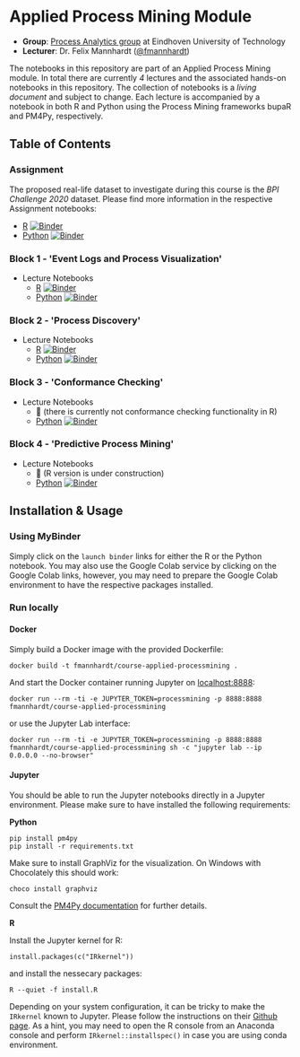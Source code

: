 # Applied Process Mining Module

* **Group**: [Process Analytics group](https://pa.win.tue.nl/) at Eindhoven University of Technology
* **Lecturer**: Dr. Felix Mannhardt ([@fmannhardt](https://twitter.com/fmannhardt)) 

The notebooks in this repository are part of an Applied Process Mining module. In total there are currently *4* lectures and the associated hands-on notebooks in this repository. The collection of notebooks is a *living document* and subject to change. Each lecture is accompanied by a notebook in both R and Python using the Process Mining frameworks bupaR and PM4Py, respectively.


## Table of Contents

### Assignment

The proposed real-life dataset to investigate during this course is the *BPI Challenge 2020* dataset. Please find more information in the respective Assignment notebooks:

*  [R](r/assignment.ipynb) [![Binder](https://mybinder.org/badge_logo.svg)](https://mybinder.org/v2/gh/fmannhardt/course-applied-processmining/HEAD?urlpath=lab%2Ftree%2Fr%2Fassignment.ipynb)
*  [Python](python/assignment.ipynb) [![Binder](https://mybinder.org/badge_logo.svg)](https://mybinder.org/v2/gh/fmannhardt/course-applied-processmining/HEAD?urlpath=lab%2Ftree%2Fpython%2Fassignment.ipynb)

### Block 1 - 'Event Logs and Process Visualization'

* Lecture Notebooks
    *  [R](r/lecture1-eventlogs.ipynb) [![Binder](https://mybinder.org/badge_logo.svg)](https://mybinder.org/v2/gh/fmannhardt/course-applied-processmining/HEAD?urlpath=lab%2Ftree%2Fr%2Flecture1-eventlogs.ipynb)
    *  [Python](python/lecture1-eventlogs.ipynb) [![Binder](https://mybinder.org/badge_logo.svg)](https://mybinder.org/v2/gh/fmannhardt/course-applied-processmining/HEAD?urlpath=lab%2Ftree%2Fpython%2Flecture1-eventlogs.ipynb)

### Block 2 - 'Process Discovery'

* Lecture Notebooks
    *  [R](r/lecture2-discovery.ipynb) [![Binder](https://mybinder.org/badge_logo.svg)](https://mybinder.org/v2/gh/fmannhardt/course-applied-processmining/HEAD?urlpath=lab%2Ftree%2Fr%2Flecture2-discovery.ipynb) 
    *  [Python](python/lecture2-discovery.ipynb) [![Binder](https://mybinder.org/badge_logo.svg)](https://mybinder.org/v2/gh/fmannhardt/course-applied-processmining/HEAD?urlpath=lab%2Ftree%2Fpython%2Flecture2-discovery.ipynb)

### Block 3 - 'Conformance Checking'

* Lecture Notebooks
    *  🚧 (there is currently not conformance checking functionality in R)
    *  [Python](python/lecture3-conformance.ipynb) [![Binder](https://mybinder.org/badge_logo.svg)](https://mybinder.org/v2/gh/fmannhardt/course-applied-processmining/HEAD?urlpath=lab%2Ftree%2Fpython%2Flecture3-conformance.ipynb)

### Block 4 - 'Predictive Process Mining'

* Lecture Notebooks
    *  🚧 (R version is under construction)
    * [Python](python/lecture4-prediction.ipynb) [![Binder](https://mybinder.org/badge_logo.svg)](https://mybinder.org/v2/gh/fmannhardt/course-applied-processmining/HEAD?urlpath=lab%2Ftree%2Fpython%2Flecture4-prediction.ipynb)

## Installation \& Usage

### Using MyBinder

Simply click on the `launch binder` links for either the R or the Python notebook. You may also use the Google Colab service by clicking on the Google Colab links, however, you may need to prepare the Google Colab environment to have the respective packages installed.

### Run locally

#### Docker

Simply build a Docker image with the provided Dockerfile:

```
docker build -t fmannhardt/course-applied-processmining .
```

And start the Docker container running Jupyter on [localhost:8888](http://localhost:8888?token=processmining):

```
docker run --rm -ti -e JUPYTER_TOKEN=processmining -p 8888:8888 fmannhardt/course-applied-processmining
```

or use the Jupyter Lab interface:

```
docker run --rm -ti -e JUPYTER_TOKEN=processmining -p 8888:8888 fmannhardt/course-applied-processmining sh -c "jupyter lab --ip 0.0.0.0 --no-browser"
```

#### Jupyter

You should be able to run the Jupyter notebooks directly in a Jupyter environment. Please make sure to have installed the following requirements:

**Python**

```
pip install pm4py
pip install -r requirements.txt
```

Make sure to install GraphViz for the visualization. On Windows with Chocolately this should work:
```
choco install graphviz
```
Consult the [PM4Py documentation](https://pm4py.fit.fraunhofer.de/install) for further details.

**R**

Install the Jupyter kernel for R:
```
install.packages(c("IRkernel"))
```

and install the nessecary packages:
```
R --quiet -f install.R
```

Depending on your system configuration, it can be tricky to make the `IRkernel` known to Jupyter. Please follow the instructions on their [Github page](https://github.com/IRkernel/IRkernel). 
As a hint, you may need to open the R console from an Anaconda console and perform `IRkernel::installspec()` in case you are using conda environment.
